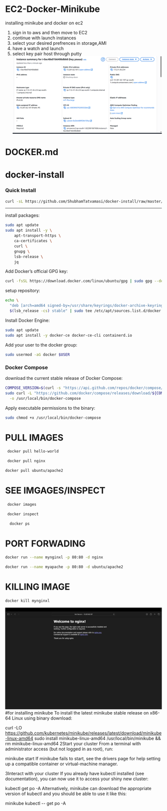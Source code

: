 # EC2-Docker-Minikube
installing minikube and docker on ec2
1. sign in to aws and then move to EC2
2. continue with launch instances
3. select your desired prefrences in storage,AMI
4. have a watch and launch
5. select key pair host through putty
![](https://github.com/babayaga69killbill/EC2-Docker-Minikube/blob/main/holocaust/Screenshot%202025-09-06%20203355.png)

# DOCKER.md
# docker-install


### Quick Install
```bash
curl -sL https://github.com/ShubhamTatvamasi/docker-install/raw/master/docker-install.sh | bash
```
---

install packages:
```bash
sudo apt update
sudo apt install -y \
    apt-transport-https \
    ca-certificates \
    curl \
    gnupg \
    lsb-release \
    jq
```

Add Docker’s official GPG key:
```bash
curl -fsSL https://download.docker.com/linux/ubuntu/gpg | sudo gpg --dearmor -o /usr/share/keyrings/docker-archive-keyring.gpg
```

setup repository:
```bash
echo \
  "deb [arch=amd64 signed-by=/usr/share/keyrings/docker-archive-keyring.gpg] https://download.docker.com/linux/ubuntu \
  $(lsb_release -cs) stable" | sudo tee /etc/apt/sources.list.d/docker.list > /dev/null
```

Install Docker Engine:
```bash
sudo apt update
sudo apt install -y docker-ce docker-ce-cli containerd.io
```

Add your user to the docker group:
```bash
sudo usermod -aG docker $USER
```

### Docker Compose

download the current stable release of Docker Compose:
```bash
COMPOSE_VERSION=$(curl -s "https://api.github.com/repos/docker/compose/tags" | jq -r '.[0].name')
sudo curl -L "https://github.com/docker/compose/releases/download/${COMPOSE_VERSION}/docker-compose-$(uname -s)-$(uname -m)" \
  -o /usr/local/bin/docker-compose
```

Apply executable permissions to the binary:
```bash
sudo chmod +x /usr/local/bin/docker-compose
```
# PULL IMAGES 
```bash
 docker pull hello-world
```
```bash
 docker pull nginx
```
```bash
docker pull ubuntu/apache2
```
# SEE IMGAGES/INSPECT
```bash
 docker images
```
```bash
 docker inspect
```
```bash
  docker ps
```
# PORT FORWADING 
```bash
docker run --name mynginxl -p 80:80 -d nginx
```
```bash
docker run --name myapache -p 80:80 -d ubuntu/apache2
```
# KILLING IMAGE
```bash
docker kill mynginxl
```
![](https://github.com/babayaga69killbill/EC2-Docker-Minikube/blob/main/holocaust/WhatsApp%20Image%202025-09-07%20at%2000.05.24_4768f18c.jpg)
#for installing minikube
To install the latest minikube stable release on x86-64 Linux using binary download:

curl -LO https://github.com/kubernetes/minikube/releases/latest/download/minikube-linux-amd64
sudo install minikube-linux-amd64 /usr/local/bin/minikube && rm minikube-linux-amd64
2Start your cluster
From a terminal with administrator access (but not logged in as root), run:

minikube start
If minikube fails to start, see the drivers page for help setting up a compatible container or virtual-machine manager.

3Interact with your cluster
If you already have kubectl installed (see documentation), you can now use it to access your shiny new cluster:

kubectl get po -A
Alternatively, minikube can download the appropriate version of kubectl and you should be able to use it like this:

minikube kubectl -- get po -A

